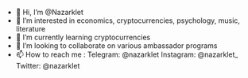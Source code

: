 - 👋 Hi, I’m @Nazarklet
- 👀 I’m interested in economics, cryptocurrencies, psychology, music, literature
- 🌱 I’m currently learning cryptocurrencies
- 💞️ I’m looking to collaborate on various ambassador programs
- 📫 How to reach me : 
Telegram: @nazarklet
Instagram: @nazarklet_
Twitter: @nazarklet

<!---
Nazarklet/Nazarklet is a ✨ special ✨ repository because its `README.md` (this file) appears on your GitHub profile.
You can click the Preview link to take a look at your changes.
--->
